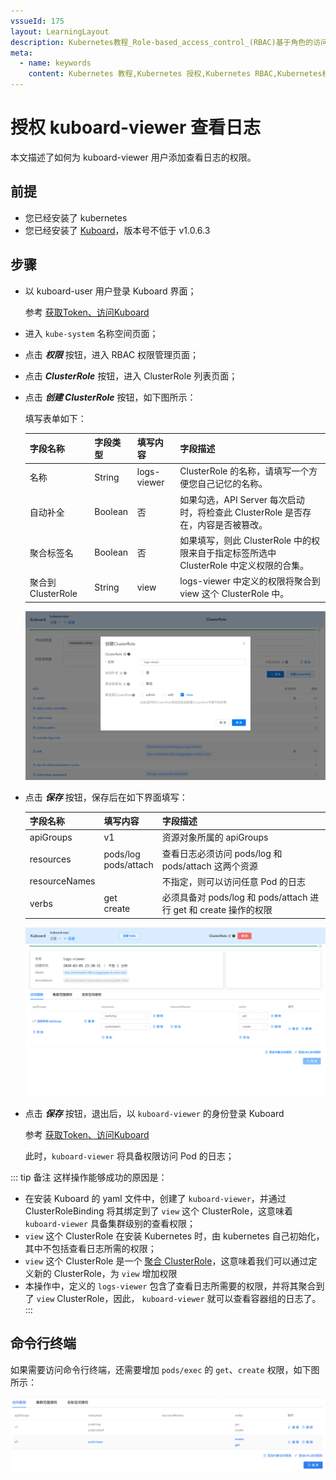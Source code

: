 ```yaml
---
vssueId: 175
layout: LearningLayout
description: Kubernetes教程_Role-based_access_control_(RBAC)基于角色的访问控制_是Kubernetes中支持的一种授权方式。使用rbac.authorization.k8s.io_API来驱动授权决策_允许管理员通过该API动态配置授权策略。本文描述了如何为kuboard-viewer用户增加查看日志的权限。
meta:
  - name: keywords
    content: Kubernetes 教程,Kubernetes 授权,Kubernetes RBAC,Kubernetes权限
---
```


# 授权 kuboard-viewer 查看日志

本文描述了如何为 kuboard-viewer 用户添加查看日志的权限。

## 前提

* 您已经安装了 kubernetes
* 您已经安装了 [Kuboard](/install/install-dashboard.html)，版本号不低于 v1.0.6.3

## 步骤

* 以 kuboard-user 用户登录 Kuboard 界面；
  
  参考 [获取Token、访问Kuboard](/install/install-dashboard.html#获取Token)
  
* 进入 `kube-system` 名称空间页面；

* 点击 ***权限*** 按钮，进入 RBAC 权限管理页面；

* 点击 ***ClusterRole*** 按钮，进入 ClusterRole 列表页面；

* 点击 ***创建 ClusterRole*** 按钮，如下图所示：

  填写表单如下：

  | 字段名称           | 字段类型 | 填写内容    | 字段描述                                                     |
  | ------------------ | -------- | ----------- | ------------------------------------------------------------ |
  | 名称               | String   | logs-viewer | ClusterRole 的名称，请填写一个方便您自己记忆的名称。         |
  | 自动补全           | Boolean  | 否          | 如果勾选，API Server 每次启动时，将检查此 ClusterRole 是否存在，内容是否被篡改。 |
  | 聚合标签名         | Boolean  | 否          | 如果填写，则此 ClusterRole 中的权限来自于指定标签所选中 ClusterRole 中定义权限的合集。 |
  | 聚合到 ClusterRole | String   | view        | logs-viewer 中定义的权限将聚合到 view 这个 ClusterRole 中。  |

  ![image-20200305232329557](./logs.assets/image-20200305232329557.png)

* 点击 ***保存*** 按钮，保存后在如下界面填写：

  | 字段名称      | 填写内容                  | 字段描述                                                     |
  | ------------- | ------------------------- | ------------------------------------------------------------ |
  | apiGroups     | v1                        | 资源对象所属的 apiGroups                                     |
  | resources     | pods/log<br />pods/attach | 查看日志必须访问 pods/log 和 pods/attach 这两个资源          |
  | resourceNames |                           | 不指定，则可以访问任意 Pod 的日志                            |
  | verbs         | get<br />create           | 必须具备对 pods/log 和 pods/attach 进行 get 和 create 操作的权限 |

  ![image-20200305233155635](./logs.assets/image-20200305233155635.png)

* 点击 ***保存*** 按钮，退出后，以 `kuboard-viewer` 的身份登录 Kuboard

  参考 [获取Token、访问Kuboard](/install/install-dashboard.html#获取Token)

  此时，`kuboard-viewer` 将具备权限访问 Pod 的日志；


::: tip 备注
这样操作能够成功的原因是：
* 在安装 Kuboard 的 yaml 文件中，创建了 `kuboard-viewer`，并通过 ClusterRoleBinding 将其绑定到了 `view` 这个 ClusterRole，这意味着 `kuboard-viewer` 具备集群级别的查看权限；
* `view` 这个 ClusterRole 在安装 Kubernetes 时，由 kubernetes 自己初始化，其中不包括查看日志所需的权限；
* `view` 这个 ClusterRole 是一个 [聚合 ClusterRole](/learning/k8s-advanced/sec/rbac/api.html#aggregated-clusterroles)，这意味着我们可以通过定义新的 ClusterRole，为 `view` 增加权限
* 本操作中，定义的 `logs-viewer` 包含了查看日志所需要的权限，并将其聚合到了 `view` ClusterRole，因此， `kuboard-viewer` 就可以查看容器组的日志了。
:::

## 命令行终端

如果需要访问命令行终端，还需要增加 `pods/exec` 的 `get`、`create` 权限，如下图所示：

![image-20200305234741303](./logs.assets/image-20200305234741303.png)
